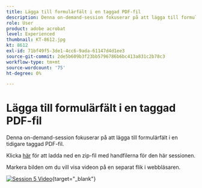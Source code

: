 ```yaml
---
title: Lägga till formulärfält i en taggad PDF-fil
description: Denna on-demand-session fokuserar på att lägga till formulärfält i en tidigare taggad PDF-fil
role: User
product: adobe acrobat
level: Experienced
thumbnail: KT-8612.jpg
kt: 8612
exl-id: 71bf49f5-3de1-4cc6-9ada-61147d4d1ee3
source-git-commit: 2de5b609b3f23bb5796786b6bc413a831c2b78c3
workflow-type: tm+mt
source-wordcount: '75'
ht-degree: 0%

---
```


# Lägga till formulärfält i en taggad PDF-fil

Denna on-demand-session fokuserar på att lägga till formulärfält i en tidigare taggad PDF-fil.

Klicka [här](../assets/accessibilitysession5.zip) för att ladda ned en zip-fil med handfilerna för den här sessionen.

Markera bilden om du vill visa videon på en separat flik i webbläsaren.

[![Session 5 Video](../assets/Accessibilitysession5_YT.png)](https://youtu.be/vaM9R-mt5Jo){target=&quot;_blank&quot;}
